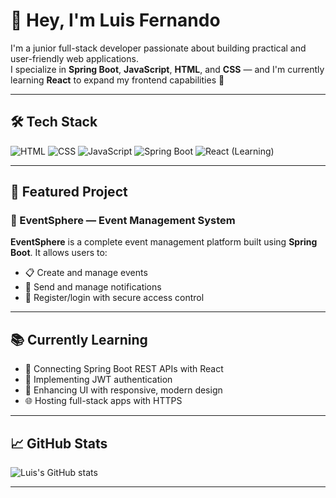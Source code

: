 # 👋 Hey, I'm Luis Fernando

I'm a junior full-stack developer passionate about building practical and user-friendly web applications.  
I specialize in **Spring Boot**, **JavaScript**, **HTML**, and **CSS** — and I'm currently learning **React** to expand my frontend capabilities 🚀

---

## 🛠 Tech Stack

![HTML](https://img.shields.io/badge/HTML5-E34F26?style=for-the-badge&logo=html5&logoColor=white)
![CSS](https://img.shields.io/badge/CSS3-1572B6?style=for-the-badge&logo=css3&logoColor=white)
![JavaScript](https://img.shields.io/badge/JavaScript-F7DF1E?style=for-the-badge&logo=javascript&logoColor=black)
![Spring Boot](https://img.shields.io/badge/SpringBoot-6DB33F?style=for-the-badge&logo=spring-boot&logoColor=white)
![React (Learning)](https://img.shields.io/badge/React-Learning-blue?style=for-the-badge&logo=react)

---
## 💼 Featured Project

### 🎉 EventSphere — Event Management System

**EventSphere** is a complete event management platform built using **Spring Boot**. It allows users to:

- 📋 Create and manage events
- 📨 Send and manage notifications
- 🔐 Register/login with secure access control

---
## 📚 Currently Learning

- 🔄 Connecting Spring Boot REST APIs with React
- 🔐 Implementing JWT authentication
- 🎨 Enhancing UI with responsive, modern design
- 🌐 Hosting full-stack apps with HTTPS

---

## 📈 GitHub Stats

![Luis's GitHub stats](https://github-readme-stats.vercel.app/api?username=LuisFernandoPodiotan&show_icons=true&theme=tokyonight)

---
